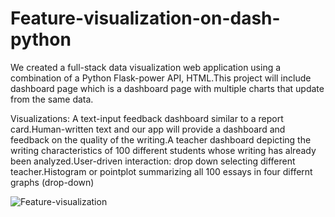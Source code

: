 # Feature-visualization-on-dash-python
We created a full-stack data visualization web application using a combination of a Python Flask-power API, HTML.This project will 
include dashboard page which is a dashboard page with multiple charts that update from the same data.

Visualizations:
A text-input feedback dashboard similar to a report card.Human-written text and our app will provide a dashboard and feedback on 
the quality of the writing.A teacher dashboard depicting the writing characteristics of 100 different students whose writing has already 
been analyzed.User-driven interaction: drop down selecting different teacher.Histogram or pointplot summarizing all 100 essays in four 
differnt graphs (drop-down)

![Feature-visualization]([url_of_image](https://github.com/GayanMeerigama/Feature-visualization-on-dash-python/blob/main/Image%208-5-23%20at%209.12%20AM.jpg)https://github.com/GayanMeerigama/Feature-visualization-on-dash-python/blob/main/Image%208-5-23%20at%209.12%20AM.jpg)
